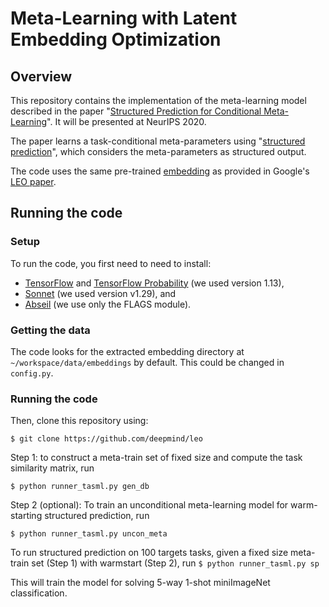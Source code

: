 # Meta-Learning with Latent Embedding Optimization

## Overview
This repository contains the implementation of the meta-learning model
described in the paper "[Structured Prediction for Conditional Meta-Learning](https://arxiv.org/abs/2002.08799)". It will be presented at NeurIPS 2020.

The paper learns a task-conditional meta-parameters using "[structured prediction](https://en.wikipedia.org/wiki/Structured_prediction)", which considers the meta-parameters as structured output.

The code uses the same pre-trained [embedding](http://storage.googleapis.com/leo-embeddings/embeddings.zip) as provided in Google's [LEO paper](https://github.com/deepmind/leo). 

## Running the code

### Setup
To run the code, you first need to need to install:

- [TensorFlow](https://www.tensorflow.org/install/) and [TensorFlow Probability](https://www.tensorflow.org/probability) (we used version 1.13),
- [Sonnet](https://github.com/deepmind/sonnet) (we used version v1.29), and
- [Abseil](https://github.com/abseil/abseil-py) (we use only the FLAGS module).

### Getting the data
The code looks for the extracted embedding directory at `~/workspace/data/embeddings` by default. This could be changed in `config.py`.

### Running the code
Then, clone this repository using:

`$ git clone https://github.com/deepmind/leo`

Step 1: to construct a meta-train set of fixed size and compute the task similarity matrix, run

`$ python runner_tasml.py gen_db`

Step 2 (optional): To train an unconditional meta-learning model for warm-starting structured prediction, run

`$ python runner_tasml.py uncon_meta`

To run structured prediction on 100 targets tasks, given a fixed size meta-train set (Step 1) with warmstart (Step 2), run
`$ python runner_tasml.py sp`

This will train the model for solving 5-way 1-shot miniImageNet classification.
